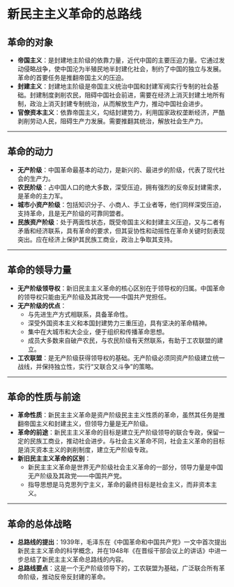 # 新民主主义革命的总路线

## **革命的对象**
   - **帝国主义**：是封建地主阶级的依靠力量，近代中国的主要压迫力量。它通过发动侵略战争，使中国沦为半殖民地半封建化社会，制约了中国的独立与发展。革命的首要任务是推翻帝国主义的压迫。
   - **封建主义**：封建地主阶级是帝国主义统治中国和封建军阀实行专制的社会基础。封建制度剥削农民，阻碍中国社会前进，需要在经济上消灭封建土地所有制，政治上消灭封建专制统治，从而解放生产力，推动中国社会进步。
   - **官僚资本主义**：依靠帝国主义，勾结封建势力，利用国家政权垄断经济，严酷剥削劳动人民，阻碍生产力发展。需要推翻其统治，解放社会生产力。
  
---

## **革命的动力**
   - **无产阶级**：中国革命最基本的动力，是新兴的、最进步的阶级，代表了现代社会的生产力。
   - **农民阶级**：占中国人口的绝大多数，深受压迫，拥有强烈的反帝反封建需求，是革命的主力军。
   - **城市小资产阶级**：包括知识分子、小商人、手工业者等，他们同样深受压迫，支持革命，且是无产阶级的可靠同盟者。
   - **民族资产阶级**：处于两面性状态，既受帝国主义和封建主义压迫，又与二者有矛盾和经济联系，具有革命的要求，但其妥协性和动摇性在革命关键时刻表现突出。应在经济上保护其民族工商业，政治上争取其支持。

---

## **革命的领导力量**
   - **无产阶级领导权**：新旧民主主义革命的核心区别在于领导权的归属。中国革命的领导权只能由无产阶级及其政党——中国共产党担任。
   - **无产阶级的优点**：
     - 与先进生产方式相联系，具备革命性。
     - 深受外国资本主义和本国封建势力三重压迫，具有坚决的革命精神。
     - 集中在大城市和大企业，便于组织和传播革命思想。
     - 成员大多数来自破产农民，与农民阶级有天然联系，有助于工农联盟的建立。
   - **工农联盟**：是无产阶级获得领导权的基础。无产阶级必须同资产阶级建立统一战线，并保持独立性，实行“又联合又斗争”的策略。

---

## **革命的性质与前途**
   - **革命性质**：新民主主义革命是资产阶级民主主义性质的革命，虽然其任务是推翻帝国主义和封建主义，但领导力量是无产阶级。
   - **革命的前途**：新民主主义革命的目标是建立无产阶级领导的联合专政，保留一定的民族工商业，推动社会进步。与社会主义革命不同，社会主义革命的目标是消灭资本主义的剥削制度，建立无产阶级专政。
   - **新旧民主主义革命的区别**：
     - 新民主主义革命是世界无产阶级社会主义革命的一部分，领导力量是中国无产阶级及其政党——中国共产党。
     - 指导思想是马克思列宁主义，革命的最终目标是社会主义，而非资本主义。

---

## **革命的总体战略**
   - **总路线的提出**：1939年，毛泽东在《中国革命和中国共产党》一文中首次提出新民主主义革命的科学概念，并在1948年《在晋绥干部会议上的讲话》中进一步总结了新民主主义革命总路线的内容。
   - **总路线要点**：这是一个无产阶级领导下的，工农联盟为基础，广泛联合所有革命阶级，推动反帝反封建的革命。